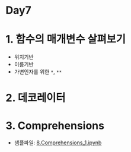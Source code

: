 # Day7

# 1. 함수의 매개변수 살펴보기
 - 위치기반
 - 이름기반
 - 가변인자를 위한 `*`, `**`

# 2. 데코레이터

# 3. Comprehensions

 - 샘플파일: [8.Comprehensions_1.ipynb](./8.Comprehensions_1.ipynb)
